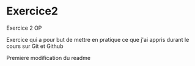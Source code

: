 # Exercice2
Exercice 2 OP

Exercice qui a pour but de mettre en pratique ce que j'ai appris durant le cours sur Git et Github

Premiere modification du readme
